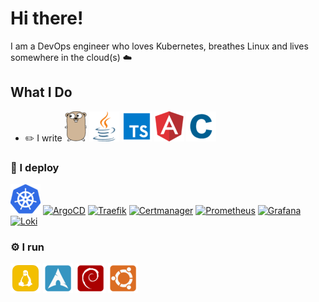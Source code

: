 # Hi there!

I am a DevOps engineer who loves Kubernetes, breathes Linux and lives somewhere in the cloud(s) ☁️

## What I Do

- ✏️ I write [![Go](assets/gopher48.png)](https://golang.org) [![Java](assets/java48.png)](https://openjdk.org/) [![Typescript](assets/ts48.png)](https://www.typescriptlang.org/) [![Angular](assets/angular48.png)](https://angular.io/) ![C](assets/c48.png)

### 🚀 I deploy

[![Kubernetes](assets/k8s48.png)](https://kubernetes.io/)
[![ArgoCD](assets/argo48.png)](https://kubernetes.io/)
[![Traefik](assets/traefik48.png)](https://kubernetes.io/)
[![Certmanager](assets/cert48.png)](https://kubernetes.io/)
[![Prometheus](assets/prometheus48.png)](https://grafana.com/)
[![Grafana](assets/grafana48.png)](https://grafana.com/grafana/)
[![Loki](assets/loki48.png)](https://grafana.com/oss/loki/)


### ⚙️ I run

[![Linux](assets/linux48square.png)](https://kernel.org)
[![Arch](assets/arch48.png)](https://archlinux.org)
[![Debian](assets/debian48square.png)](https://debian.org)
[![Ubuntu](assets/ubuntu48square.png)](https://ubuntu.com)
